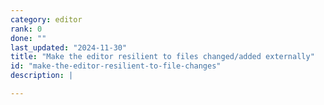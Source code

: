 ```yaml
---
category: editor
rank: 0
done: ""
last_updated: "2024-11-30"
title: "Make the editor resilient to files changed/added externally"
id: "make-the-editor-resilient-to-file-changes"
description: |

---
```

